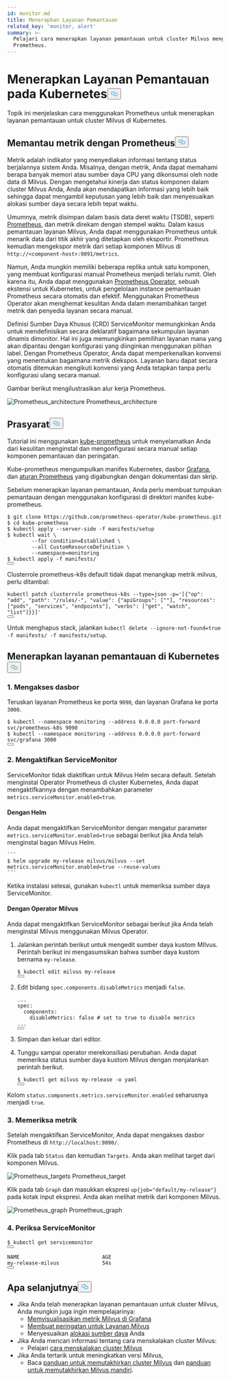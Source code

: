 ```yaml
---
id: monitor.md
title: Menerapkan Layanan Pemantauan
related_key: 'monitor, alert'
summary: >-
  Pelajari cara menerapkan layanan pemantauan untuk cluster Milvus menggunakan
  Prometheus.
---
```

<h1 id="Deploying-Monitoring-Services-on-Kubernetes" class="common-anchor-header">Menerapkan Layanan Pemantauan pada Kubernetes<button data-href="#Deploying-Monitoring-Services-on-Kubernetes" class="anchor-icon" translate="no">
      <svg translate="no"
        aria-hidden="true"
        focusable="false"
        height="20"
        version="1.1"
        viewBox="0 0 16 16"
        width="16"
      >
        <path
          fill="#0092E4"
          fill-rule="evenodd"
          d="M4 9h1v1H4c-1.5 0-3-1.69-3-3.5S2.55 3 4 3h4c1.45 0 3 1.69 3 3.5 0 1.41-.91 2.72-2 3.25V8.59c.58-.45 1-1.27 1-2.09C10 5.22 8.98 4 8 4H4c-.98 0-2 1.22-2 2.5S3 9 4 9zm9-3h-1v1h1c1 0 2 1.22 2 2.5S13.98 12 13 12H9c-.98 0-2-1.22-2-2.5 0-.83.42-1.64 1-2.09V6.25c-1.09.53-2 1.84-2 3.25C6 11.31 7.55 13 9 13h4c1.45 0 3-1.69 3-3.5S14.5 6 13 6z"
        ></path>
      </svg>
    </button></h1><p>Topik ini menjelaskan cara menggunakan Prometheus untuk menerapkan layanan pemantauan untuk cluster Milvus di Kubernetes.</p>
<h2 id="Monitor-metrics-with-Prometheus" class="common-anchor-header">Memantau metrik dengan Prometheus<button data-href="#Monitor-metrics-with-Prometheus" class="anchor-icon" translate="no">
      <svg translate="no"
        aria-hidden="true"
        focusable="false"
        height="20"
        version="1.1"
        viewBox="0 0 16 16"
        width="16"
      >
        <path
          fill="#0092E4"
          fill-rule="evenodd"
          d="M4 9h1v1H4c-1.5 0-3-1.69-3-3.5S2.55 3 4 3h4c1.45 0 3 1.69 3 3.5 0 1.41-.91 2.72-2 3.25V8.59c.58-.45 1-1.27 1-2.09C10 5.22 8.98 4 8 4H4c-.98 0-2 1.22-2 2.5S3 9 4 9zm9-3h-1v1h1c1 0 2 1.22 2 2.5S13.98 12 13 12H9c-.98 0-2-1.22-2-2.5 0-.83.42-1.64 1-2.09V6.25c-1.09.53-2 1.84-2 3.25C6 11.31 7.55 13 9 13h4c1.45 0 3-1.69 3-3.5S14.5 6 13 6z"
        ></path>
      </svg>
    </button></h2><p>Metrik adalah indikator yang menyediakan informasi tentang status berjalannya sistem Anda. Misalnya, dengan metrik, Anda dapat memahami berapa banyak memori atau sumber daya CPU yang dikonsumsi oleh node data di Milvus. Dengan mengetahui kinerja dan status komponen dalam cluster Milvus Anda, Anda akan mendapatkan informasi yang lebih baik sehingga dapat mengambil keputusan yang lebih baik dan menyesuaikan alokasi sumber daya secara lebih tepat waktu.</p>
<p>Umumnya, metrik disimpan dalam basis data deret waktu (TSDB), seperti <a href="https://prometheus.io/">Prometheus</a>, dan metrik direkam dengan stempel waktu. Dalam kasus pemantauan layanan Milvus, Anda dapat menggunakan Prometheus untuk menarik data dari titik akhir yang ditetapkan oleh eksportir. Prometheus kemudian mengekspor metrik dari setiap komponen Milvus di <code translate="no">http://&lt;component-host&gt;:9091/metrics</code>.</p>
<p>Namun, Anda mungkin memiliki beberapa replika untuk satu komponen, yang membuat konfigurasi manual Prometheus menjadi terlalu rumit. Oleh karena itu, Anda dapat menggunakan <a href="https://github.com/prometheus-operator/prometheus-operator">Prometheus Operator</a>, sebuah ekstensi untuk Kubernetes, untuk pengelolaan instance pemantauan Prometheus secara otomatis dan efektif. Menggunakan Prometheus Operator akan menghemat kesulitan Anda dalam menambahkan target metrik dan penyedia layanan secara manual.</p>
<p>Definisi Sumber Daya Khusus (CRD) ServiceMonitor memungkinkan Anda untuk mendefinisikan secara deklaratif bagaimana sekumpulan layanan dinamis dimonitor. Hal ini juga memungkinkan pemilihan layanan mana yang akan dipantau dengan konfigurasi yang diinginkan menggunakan pilihan label. Dengan Prometheus Operator, Anda dapat memperkenalkan konvensi yang menentukan bagaimana metrik diekspos. Layanan baru dapat secara otomatis ditemukan mengikuti konvensi yang Anda tetapkan tanpa perlu konfigurasi ulang secara manual.</p>
<p>Gambar berikut mengilustrasikan alur kerja Prometheus.</p>
<p>
  
   <span class="img-wrapper"> <img translate="no" src="/docs/v2.6.x/assets/prometheus_architecture.png" alt="Prometheus_architecture" class="doc-image" id="prometheus_architecture" />
   </span> <span class="img-wrapper"> <span>Prometheus_architecture</span> </span></p>
<h2 id="Prerequisites" class="common-anchor-header">Prasyarat<button data-href="#Prerequisites" class="anchor-icon" translate="no">
      <svg translate="no"
        aria-hidden="true"
        focusable="false"
        height="20"
        version="1.1"
        viewBox="0 0 16 16"
        width="16"
      >
        <path
          fill="#0092E4"
          fill-rule="evenodd"
          d="M4 9h1v1H4c-1.5 0-3-1.69-3-3.5S2.55 3 4 3h4c1.45 0 3 1.69 3 3.5 0 1.41-.91 2.72-2 3.25V8.59c.58-.45 1-1.27 1-2.09C10 5.22 8.98 4 8 4H4c-.98 0-2 1.22-2 2.5S3 9 4 9zm9-3h-1v1h1c1 0 2 1.22 2 2.5S13.98 12 13 12H9c-.98 0-2-1.22-2-2.5 0-.83.42-1.64 1-2.09V6.25c-1.09.53-2 1.84-2 3.25C6 11.31 7.55 13 9 13h4c1.45 0 3-1.69 3-3.5S14.5 6 13 6z"
        ></path>
      </svg>
    </button></h2><p>Tutorial ini menggunakan <a href="https://github.com/prometheus-operator/kube-prometheus">kube-prometheus</a> untuk menyelamatkan Anda dari kesulitan menginstal dan mengonfigurasi secara manual setiap komponen pemantauan dan peringatan.</p>
<p>Kube-prometheus mengumpulkan manifes Kubernetes, dasbor <a href="http://grafana.com/">Grafana</a>, dan <a href="https://prometheus.io/docs/prometheus/latest/configuration/recording_rules/">aturan Prometheus</a> yang digabungkan dengan dokumentasi dan skrip.</p>
<p>Sebelum menerapkan layanan pemantauan, Anda perlu membuat tumpukan pemantauan dengan menggunakan konfigurasi di direktori manifes kube-prometheus.</p>
<pre><code translate="no"><span class="hljs-meta prompt_">$ </span><span class="language-bash">git <span class="hljs-built_in">clone</span> https://github.com/prometheus-operator/kube-prometheus.git</span>
<span class="hljs-meta prompt_">$ </span><span class="language-bash"><span class="hljs-built_in">cd</span> kube-prometheus</span>
<span class="hljs-meta prompt_">$ </span><span class="language-bash">kubectl apply --server-side -f manifests/setup</span>
<span class="hljs-meta prompt_">$ </span><span class="language-bash">kubectl <span class="hljs-built_in">wait</span> \
        --<span class="hljs-keyword">for</span> condition=Established \
        --all CustomResourceDefinition \
        --namespace=monitoring</span>
<span class="hljs-meta prompt_">$ </span><span class="language-bash">kubectl apply -f manifests/</span>
<button class="copy-code-btn"></button></code></pre>
<div class="alert note">
Clusterrole prometheus-k8s default tidak dapat menangkap metrik milvus, perlu ditambal:</div>
<pre><code translate="no" class="language-bash">kubectl patch clusterrole prometheus-k8s --<span class="hljs-built_in">type</span>=json -p=<span class="hljs-string">&#x27;[{&quot;op&quot;: &quot;add&quot;, &quot;path&quot;: &quot;/rules/-&quot;, &quot;value&quot;: {&quot;apiGroups&quot;: [&quot;&quot;], &quot;resources&quot;: [&quot;pods&quot;, &quot;services&quot;, &quot;endpoints&quot;], &quot;verbs&quot;: [&quot;get&quot;, &quot;watch&quot;, &quot;list&quot;]}}]&#x27;</span>
<button class="copy-code-btn"></button></code></pre>
<p>Untuk menghapus stack, jalankan <code translate="no">kubectl delete --ignore-not-found=true -f manifests/ -f manifests/setup</code>.</p>
<h2 id="Deploy-monitoring-services-on-Kubernetes" class="common-anchor-header">Menerapkan layanan pemantauan di Kubernetes<button data-href="#Deploy-monitoring-services-on-Kubernetes" class="anchor-icon" translate="no">
      <svg translate="no"
        aria-hidden="true"
        focusable="false"
        height="20"
        version="1.1"
        viewBox="0 0 16 16"
        width="16"
      >
        <path
          fill="#0092E4"
          fill-rule="evenodd"
          d="M4 9h1v1H4c-1.5 0-3-1.69-3-3.5S2.55 3 4 3h4c1.45 0 3 1.69 3 3.5 0 1.41-.91 2.72-2 3.25V8.59c.58-.45 1-1.27 1-2.09C10 5.22 8.98 4 8 4H4c-.98 0-2 1.22-2 2.5S3 9 4 9zm9-3h-1v1h1c1 0 2 1.22 2 2.5S13.98 12 13 12H9c-.98 0-2-1.22-2-2.5 0-.83.42-1.64 1-2.09V6.25c-1.09.53-2 1.84-2 3.25C6 11.31 7.55 13 9 13h4c1.45 0 3-1.69 3-3.5S14.5 6 13 6z"
        ></path>
      </svg>
    </button></h2><h3 id="1-Access-the-dashboards" class="common-anchor-header">1. Mengakses dasbor</h3><p>Teruskan layanan Prometheus ke porta <code translate="no">9090</code>, dan layanan Grafana ke porta <code translate="no">3000</code>.</p>
<pre><code translate="no"><span class="hljs-meta prompt_">$ </span><span class="language-bash">kubectl --namespace monitoring --address 0.0.0.0 port-forward svc/prometheus-k8s 9090</span>
<span class="hljs-meta prompt_">$ </span><span class="language-bash">kubectl --namespace monitoring --address 0.0.0.0 port-forward svc/grafana 3000</span>
<button class="copy-code-btn"></button></code></pre>
<h3 id="2-Enable-ServiceMonitor" class="common-anchor-header">2. Mengaktifkan ServiceMonitor</h3><p>ServiceMonitor tidak diaktifkan untuk Milvus Helm secara default. Setelah menginstal Operator Prometheus di cluster Kubernetes, Anda dapat mengaktifkannya dengan menambahkan parameter <code translate="no">metrics.serviceMonitor.enabled=true</code>.</p>
<h4 id="With-Helm" class="common-anchor-header">Dengan Helm</h4><p>Anda dapat mengaktifkan ServiceMonitor dengan mengatur parameter <code translate="no">metrics.serviceMonitor.enabled=true</code> sebagai berikut jika Anda telah menginstal bagan Milvus Helm.</p>
<pre><code translate="no">```
$ helm upgrade my-release milvus/milvus --set metrics.serviceMonitor.enabled=true --reuse-values
```
</code></pre>
<p>Ketika instalasi selesai, gunakan <code translate="no">kubectl</code> untuk memeriksa sumber daya ServiceMonitor.</p>
<h4 id="With-Milvus-Operator" class="common-anchor-header">Dengan Operator Milvus</h4><p>Anda dapat mengaktifkan ServiceMonitor sebagai berikut jika Anda telah menginstal Milvus menggunakan Milvus Operator.</p>
<ol>
<li><p>Jalankan perintah berikut untuk mengedit sumber daya kustom MIlvus. Perintah berikut ini mengasumsikan bahwa sumber daya kustom bernama <code translate="no">my-release</code>.</p>
<pre><code translate="no"><span class="hljs-variable">$ </span>kubectl edit milvus my-release
<button class="copy-code-btn"></button></code></pre></li>
<li><p>Edit bidang <code translate="no">spec.components.disableMetrics</code> menjadi <code translate="no">false</code>.</p>
<pre><code translate="no" class="language-yaml"><span class="hljs-string">...</span>
<span class="hljs-attr">spec:</span>
  <span class="hljs-attr">components:</span>
    <span class="hljs-attr">disableMetrics:</span> <span class="hljs-literal">false</span> <span class="hljs-comment"># set to true to disable metrics</span>
<span class="hljs-string">...</span>
<button class="copy-code-btn"></button></code></pre></li>
<li><p>Simpan dan keluar dari editor.</p></li>
<li><p>Tunggu sampai operator merekonsiliasi perubahan. Anda dapat memeriksa status sumber daya kustom Milvus dengan menjalankan perintah berikut.</p>
<pre><code translate="no">$ kubectl <span class="hljs-keyword">get</span> milvus my<span class="hljs-operator">-</span><span class="hljs-keyword">release</span> <span class="hljs-operator">-</span>o yaml
<button class="copy-code-btn"></button></code></pre></li>
</ol>
<p>Kolom <code translate="no">status.components.metrics.serviceMonitor.enabled</code> seharusnya menjadi <code translate="no">true</code>.</p>
<h3 id="3-Check-the-metrics" class="common-anchor-header">3. Memeriksa metrik</h3><p>Setelah mengaktifkan ServiceMonitor, Anda dapat mengakses dasbor Prometheus di <code translate="no">http://localhost:9090/</code>.</p>
<p>Klik pada tab <code translate="no">Status</code> dan kemudian <code translate="no">Targets</code>. Anda akan melihat target dari komponen Milvus.</p>
<p>
  
   <span class="img-wrapper"> <img translate="no" src="/docs/v2.6.x/assets/prometheus_targets.png" alt="Prometheus_targets" class="doc-image" id="prometheus_targets" />
   </span> <span class="img-wrapper"> <span>Prometheus_target</span> </span></p>
<p>Klik pada tab <code translate="no">Graph</code> dan masukkan ekspresi <code translate="no">up{job=&quot;default/my-release&quot;}</code> pada kotak input ekspresi. Anda akan melihat metrik dari komponen Milvus.</p>
<p>
  
   <span class="img-wrapper"> <img translate="no" src="/docs/v2.6.x/assets/prometheus_graph.png" alt="Prometheus_graph" class="doc-image" id="prometheus_graph" />
   </span> <span class="img-wrapper"> <span>Prometheus_graph</span> </span></p>
<h3 id="4-Check-the-ServiceMonitor" class="common-anchor-header">4. Periksa ServiceMonitor</h3><pre><code translate="no">$ kubectl <span class="hljs-keyword">get</span> servicemonitor
<button class="copy-code-btn"></button></code></pre>
<pre><code translate="no">NAME                           AGE
<span class="hljs-keyword">my</span>-release-milvus              54s
<button class="copy-code-btn"></button></code></pre>
<h2 id="Whats-next" class="common-anchor-header">Apa selanjutnya<button data-href="#Whats-next" class="anchor-icon" translate="no">
      <svg translate="no"
        aria-hidden="true"
        focusable="false"
        height="20"
        version="1.1"
        viewBox="0 0 16 16"
        width="16"
      >
        <path
          fill="#0092E4"
          fill-rule="evenodd"
          d="M4 9h1v1H4c-1.5 0-3-1.69-3-3.5S2.55 3 4 3h4c1.45 0 3 1.69 3 3.5 0 1.41-.91 2.72-2 3.25V8.59c.58-.45 1-1.27 1-2.09C10 5.22 8.98 4 8 4H4c-.98 0-2 1.22-2 2.5S3 9 4 9zm9-3h-1v1h1c1 0 2 1.22 2 2.5S13.98 12 13 12H9c-.98 0-2-1.22-2-2.5 0-.83.42-1.64 1-2.09V6.25c-1.09.53-2 1.84-2 3.25C6 11.31 7.55 13 9 13h4c1.45 0 3-1.69 3-3.5S14.5 6 13 6z"
        ></path>
      </svg>
    </button></h2><ul>
<li>Jika Anda telah menerapkan layanan pemantauan untuk cluster Milvus, Anda mungkin juga ingin mempelajarinya:<ul>
<li><a href="/docs/id/visualize.md">Memvisualisasikan metrik Milvus di Grafana</a></li>
<li><a href="/docs/id/alert.md">Membuat peringatan untuk Layanan Milvus</a></li>
<li>Menyesuaikan <a href="/docs/id/allocate.md">alokasi sumber daya</a> Anda</li>
</ul></li>
<li>Jika Anda mencari informasi tentang cara menskalakan cluster Milvus:<ul>
<li>Pelajari <a href="/docs/id/scaleout.md">cara menskalakan cluster Milvus</a></li>
</ul></li>
<li>Jika Anda tertarik untuk meningkatkan versi Milvus,<ul>
<li>Baca <a href="/docs/id/upgrade_milvus_cluster-operator.md">panduan untuk memutakhirkan cluster Milvus</a> dan <a href="/docs/id/upgrade_milvus_cluster-operator.md">panduan</a> <a href="/docs/id/upgrade_milvus_standalone-operator.md">untuk memutakhirkan Milvus mandiri</a>.</li>
</ul></li>
</ul>
